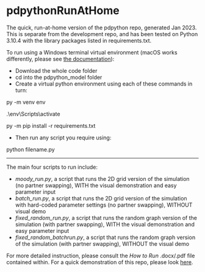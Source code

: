 # pdpythonRunAtHome
The quick, run-at-home version of the pdpython repo, generated Jan 2023. This is separate from the development repo, and has been tested on Python 3.10.4 with the library packages listed in requirements.txt.

To run using a Windows terminal virtual environment (macOS works differently, please see [the documentation](https://packaging.python.org/en/latest/guides/installing-using-pip-and-virtual-environments/)):

- Download the whole code folder
- cd into the pdpython_model folder
- Create a virtual python environment using each of these commands in turn:

py -m venv env

.\env\Scripts\activate

py -m pip install -r requirements.txt

- Then run any script you require using:

python filename.py

------------------------------------------------------------------------------------------------------------------------------------------------

The main four scripts to run include:

- *moody_run.py*, a script that runs the 2D grid version of the simulation (no partner swapping), WITH the visual demonstration and easy parameter input
- *batch_run.py*, a script that runs the 2D grid version of the simulation with hard-coded parameter settings (no partner swapping), WITHOUT visual demo
- *fixed_random_run.py*, a script that runs the random graph version of the simulation (with partner swapping), WITH the visual demonstration and easy parameter input
- *fixed_random_batchrun.py*, a script that runs the random graph version of the simulation (with partner swapping), WITHOUT the visual demo

For more detailed instruction, please consult the *How to Run* .docx/.pdf file contained within. For a quick demonstration of this repo, please look [here](https://youtu.be/PF0XYi_mFSY).


